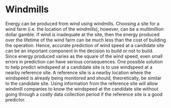 # Windmills
Energy can be produced from wind using windmills. Choosing a site for a wind farm (i.e. the location of the windmills), however, can be a multimillion dollar gamble. If wind is inadequate at the site, then the energy produced over the lifetime of the wind farm can be much less than the cost of building the operation. Hence, accurate prediction of wind speed at a candidate site can be an important component in the decision to build or not to build. Since energy produced varies as the square of the wind speed, even small errors in prediction can have serious consequences. One possible solution to help predict windspeed at a candidate site is to use windspeed at a nearby reference site. A reference site is a nearby location where the windspeed is already being monitored and should, theoretically, be similar to the candidate site. Using information from the reference site will allow windmill companies to know the windspeed at the candidate site without going through a costly data collection period if the reference site is a good predictor.
